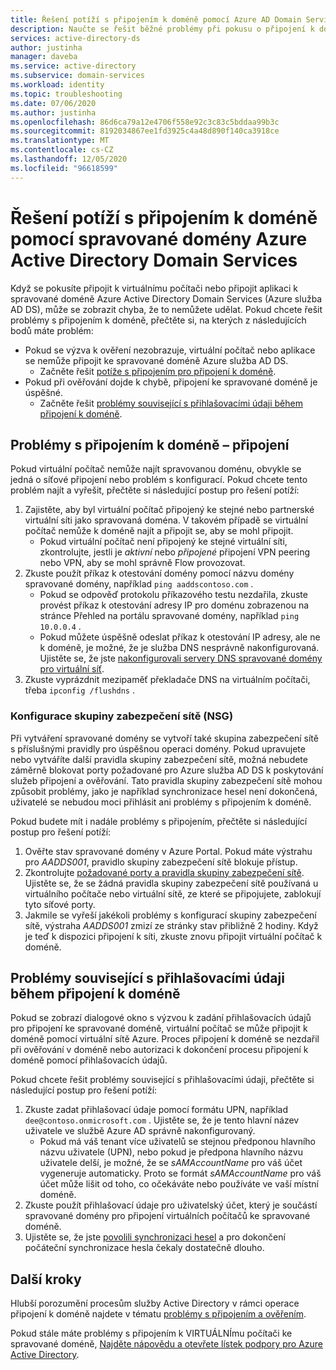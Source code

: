 ```yaml
---
title: Řešení potíží s připojením k doméně pomocí Azure AD Domain Services | Microsoft Docs
description: Naučte se řešit běžné problémy při pokusu o připojení k doméně virtuální počítač nebo připojení aplikace k Azure Active Directory Domain Services a nemůžete se připojit nebo ověřit ve spravované doméně.
services: active-directory-ds
author: justinha
manager: daveba
ms.service: active-directory
ms.subservice: domain-services
ms.workload: identity
ms.topic: troubleshooting
ms.date: 07/06/2020
ms.author: justinha
ms.openlocfilehash: 86d6ca79a12e4706f558e92c3c83c5bddaa99b3c
ms.sourcegitcommit: 8192034867ee1fd3925c4a48d890f140ca3918ce
ms.translationtype: MT
ms.contentlocale: cs-CZ
ms.lasthandoff: 12/05/2020
ms.locfileid: "96618599"
---
```

# <a name="troubleshoot-domain-join-problems-with-an-azure-active-directory-domain-services-managed-domain"></a>Řešení potíží s připojením k doméně pomocí spravované domény Azure Active Directory Domain Services

Když se pokusíte připojit k virtuálnímu počítači nebo připojit aplikaci k spravované doméně Azure Active Directory Domain Services (Azure služba AD DS), může se zobrazit chyba, že to nemůžete udělat. Pokud chcete řešit problémy s připojením k doméně, přečtěte si, na kterých z následujících bodů máte problém:

* Pokud se výzva k ověření nezobrazuje, virtuální počítač nebo aplikace se nemůže připojit ke spravované doméně Azure služba AD DS.
    * Začněte řešit [potíže s připojením pro připojení k doméně](#connectivity-issues-for-domain-join).
* Pokud při ověřování dojde k chybě, připojení ke spravované doméně je úspěšné.
    * Začněte řešit [problémy související s přihlašovacími údaji během připojení k doméně](#credentials-related-issues-during-domain-join).

## <a name="connectivity-issues-for-domain-join"></a>Problémy s připojením k doméně – připojení

Pokud virtuální počítač nemůže najít spravovanou doménu, obvykle se jedná o síťové připojení nebo problém s konfigurací. Pokud chcete tento problém najít a vyřešit, přečtěte si následující postup pro řešení potíží:

1. Zajistěte, aby byl virtuální počítač připojený ke stejné nebo partnerské virtuální síti jako spravovaná doména. V takovém případě se virtuální počítač nemůže k doméně najít a připojit se, aby se mohl připojit.
    * Pokud virtuální počítač není připojený ke stejné virtuální síti, zkontrolujte, jestli je *aktivní* nebo *připojené* připojení VPN peering nebo VPN, aby se mohl správně Flow provozovat.
1. Zkuste použít příkaz k otestování domény pomocí názvu domény spravované domény, například `ping aaddscontoso.com` .
    * Pokud se odpověď protokolu příkazového testu nezdařila, zkuste provést příkaz k otestování adresy IP pro doménu zobrazenou na stránce Přehled na portálu spravované domény, například `ping 10.0.0.4` .
    * Pokud můžete úspěšně odeslat příkaz k otestování IP adresy, ale ne k doméně, je možné, že je služba DNS nesprávně nakonfigurovaná. Ujistěte se, že jste [nakonfigurovali servery DNS spravované domény pro virtuální síť][configure-dns].
1. Zkuste vyprázdnit mezipaměť překladače DNS na virtuálním počítači, třeba `ipconfig /flushdns` .

### <a name="network-security-group-nsg-configuration"></a>Konfigurace skupiny zabezpečení sítě (NSG)

Při vytváření spravované domény se vytvoří také skupina zabezpečení sítě s příslušnými pravidly pro úspěšnou operaci domény. Pokud upravujete nebo vytváříte další pravidla skupiny zabezpečení sítě, možná nebudete záměrně blokovat porty požadované pro Azure služba AD DS k poskytování služeb připojení a ověřování. Tato pravidla skupiny zabezpečení sítě mohou způsobit problémy, jako je například synchronizace hesel není dokončená, uživatelé se nebudou moci přihlásit ani problémy s připojením k doméně.

Pokud budete mít i nadále problémy s připojením, přečtěte si následující postup pro řešení potíží:

1. Ověřte stav spravované domény v Azure Portal. Pokud máte výstrahu pro *AADDS001*, pravidlo skupiny zabezpečení sítě blokuje přístup.
1. Zkontrolujte [požadované porty a pravidla skupiny zabezpečení sítě][network-ports]. Ujistěte se, že se žádná pravidla skupiny zabezpečení sítě používaná u virtuálního počítače nebo virtuální sítě, ze které se připojujete, zablokují tyto síťové porty.
1. Jakmile se vyřeší jakékoli problémy s konfigurací skupiny zabezpečení sítě, výstraha *AADDS001* zmizí ze stránky stav přibližně 2 hodiny. Když je teď k dispozici připojení k síti, zkuste znovu připojit virtuální počítač k doméně.

## <a name="credentials-related-issues-during-domain-join"></a>Problémy související s přihlašovacími údaji během připojení k doméně

Pokud se zobrazí dialogové okno s výzvou k zadání přihlašovacích údajů pro připojení ke spravované doméně, virtuální počítač se může připojit k doméně pomocí virtuální sítě Azure. Proces připojení k doméně se nezdařil při ověřování v doméně nebo autorizaci k dokončení procesu připojení k doméně pomocí přihlašovacích údajů.

Pokud chcete řešit problémy související s přihlašovacími údaji, přečtěte si následující postup pro řešení potíží:

1. Zkuste zadat přihlašovací údaje pomocí formátu UPN, například `dee@contoso.onmicrosoft.com` . Ujistěte se, že je tento hlavní název uživatele ve službě Azure AD správně nakonfigurovaný.
    * Pokud má váš tenant více uživatelů se stejnou předponou hlavního názvu uživatele (UPN), nebo pokud je předpona hlavního názvu uživatele delší, je možné, že se *sAMAccountName* pro váš účet vygeneruje automaticky. Proto se formát *sAMAccountName* pro váš účet může lišit od toho, co očekáváte nebo používáte ve vaší místní doméně.
1. Zkuste použít přihlašovací údaje pro uživatelský účet, který je součástí spravované domény pro připojení virtuálních počítačů ke spravované doméně.
1. Ujistěte se, že jste [povolili synchronizaci hesel][enable-password-sync] a pro dokončení počáteční synchronizace hesla čekaly dostatečně dlouho.

## <a name="next-steps"></a>Další kroky

Hlubší porozumění procesům služby Active Directory v rámci operace připojení k doméně najdete v tématu [problémy s připojením a ověřením][join-authentication-issues].

Pokud stále máte problémy s připojením k VIRTUÁLNÍmu počítači ke spravované doméně, [Najděte nápovědu a otevřete lístek podpory pro Azure Active Directory][azure-ad-support].

<!-- INTERNAL LINKS -->
[enable-password-sync]: tutorial-create-instance.md#enable-user-accounts-for-azure-ad-ds
[network-ports]: network-considerations.md#network-security-groups-and-required-ports
[azure-ad-support]: ../active-directory/fundamentals/active-directory-troubleshooting-support-howto.md
[configure-dns]: tutorial-create-instance.md#update-dns-settings-for-the-azure-virtual-network

<!-- EXTERNAL LINKS -->
[join-authentication-issues]: /previous-versions/windows/it-pro/windows-2000-server/cc961817(v=technet.10)
